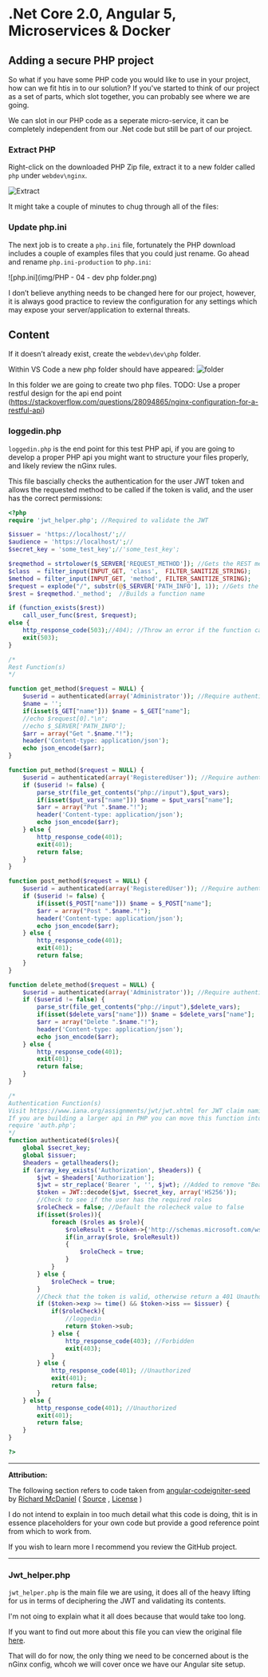 # .Net Core 2.0, Angular 5, Microservices & Docker
## Adding a secure PHP project

So what if you have some PHP code you would like to use in your project, how can we fit htis in to our solution? If you've started to think of our project as a set of parts, which slot together, you can probably see where we are going.

We can slot in our PHP code as a seperate micro-service, it can be completely independent from our .Net code but still be part of our project.

### Extract PHP
Right-click on the downloaded PHP Zip file, extract it to a new folder called `php` under `webdev\nginx`.
 
![Extract](img/PHP%20-%2002%20-%20Extract.png)

It might take a couple of minutes to chug through all of the files:
 
### Update php.ini
The next job is to create a `php.ini` file, fortunately the PHP download includes a couple of examples files that you could just rename.
Go ahead and rename `php.ini-production` to `php.ini`:

![php.ini](img/PHP - 04 - dev php folder.png)
 
I don’t believe anything needs to be changed here for our project, however, it is always good practice to review the configuration for any settings which may expose your server/application to external threats.

## Content
If it doesn’t already exist, create the `webdev\dev\php` folder.
 
Within VS Code a new php folder should have appeared:
![folder](img/PHP%20-%2005%20-%20VS%20Code.png)
 
In this folder we are going to create two php files.
TODO: Use a proper restful design for the api end point (https://stackoverflow.com/questions/28094865/nginx-configuration-for-a-restful-api)

### loggedin.php
`loggedin.php` is the end point for this test PHP api, if you are going to develop a proper PHP api you might want to structure your files properly, and likely review the nGinx rules.

This file bascially checks the authentication for the user JWT token and allows the requested method to be called if the token is valid, and the user has the correct permissions:
```php
<?php
require 'jwt_helper.php'; //Required to validate the JWT

$issuer = 'https://localhost/';//
$audience = 'https://localhost/';//
$secret_key = 'some_test_key';//'some_test_key';

$reqmethod = strtolower($_SERVER['REQUEST_METHOD']); //Gets the REST method (GET, POST, PUT, DELETE)
$class  = filter_input(INPUT_GET, 'class',  FILTER_SANITIZE_STRING);
$method = filter_input(INPUT_GET, 'method', FILTER_SANITIZE_STRING);
$request = explode("/", substr(@$_SERVER['PATH_INFO'], 1)); //Gets the route/entity (i.e. controller for the route)
$rest = $reqmethod.'_method';  //Builds a function name

if (function_exists($rest)) 
	call_user_func($rest, $request);
else {
	http_response_code(503);//404); //Throw an error if the function cannot be found
	exit(503);
}

/*
Rest Function(s)
*/

function get_method($request = NULL) {
	$userid = authenticated(array('Administrator')); //Require authentication
	$name = '';
	if(isset($_GET["name"])) $name = $_GET["name"];
	//echo $request[0]."\n";
	//echo $_SERVER['PATH_INFO'];
	$arr = array("Get ".$name."!");
	header('Content-type: application/json');
	echo json_encode($arr);
}

function put_method($request = NULL) {
	$userid = authenticated(array('RegisteredUser')); //Require authentication
	if ($userid != false) {
		parse_str(file_get_contents("php://input"),$put_vars);
		if(isset($put_vars["name"])) $name = $put_vars["name"];
		$arr = array("Put ".$name."!");
		header('Content-type: application/json');
		echo json_encode($arr);
	} else {
		http_response_code(401);
		exit(401);
		return false;
	}
}

function post_method($request = NULL) {
	$userid = authenticated(array('RegisteredUser')); //Require authentication
	if ($userid != false) {
		if(isset($_POST["name"])) $name = $_POST["name"];
		$arr = array("Post ".$name."!");
		header('Content-type: application/json');
		echo json_encode($arr);
	} else {
		http_response_code(401);
		exit(401);
		return false;
	}
}

function delete_method($request = NULL) {
	$userid = authenticated(array('Administrator')); //Require authentication and Administrator role
	if ($userid != false) {
		parse_str(file_get_contents("php://input"),$delete_vars);
		if(isset($delete_vars["name"])) $name = $delete_vars["name"];
		$arr = array("Delete ".$name."!");
		header('Content-type: application/json');
		echo json_encode($arr);
	} else {
		http_response_code(401);
		exit(401);
		return false;
	}
}

/*
Authentication Function(s)
Visit https://www.iana.org/assignments/jwt/jwt.xhtml for JWT claim naming examples
If you are building a larger api in PHP you can move this function into another file (i.e. auth.php) and reference it in dependent scripts:
require 'auth.php';
*/
function authenticated($roles){
	global $secret_key;
	global $issuer;
	$headers = getallheaders();
	if (array_key_exists('Authorization', $headers)) {
		$jwt = $headers['Authorization'];
		$jwt = str_replace('Bearer ', '', $jwt); //Added to remove "Bearer " from the token.
		$token = JWT::decode($jwt, $secret_key, array('HS256'));
		//Check to see if the user has the required roles
		$roleCheck = false; //Default the rolecheck value to false
		if(isset($roles)){
			foreach ($roles as $role){
				$roleResult = $token->{'http://schemas.microsoft.com/ws/2008/06/identity/claims/role'};
				if(in_array($role, $roleResult))
				{
					$roleCheck = true;
				}
			}
		} else {
			$roleCheck = true;
		}
		//Check that the token is valid, otherwise return a 401 Unauthorized error
		if ($token->exp >= time() && $token->iss == $issuer) {
			if($roleCheck){
				//loggedin
				return $token->sub;
			} else {
				http_response_code(403); //Forbidden
				exit(403);
			}
		} else {
			http_response_code(401); //Unauthorized
			exit(401);
			return false;
		}
	} else {
		http_response_code(401); //Unauthorized
		exit(401);
		return false;
	}
}

?>
```

____
**Attribution:** 

The following section refers to code taken from [angular-codeigniter-seed](https://github.com/rmcdaniel/angular-codeigniter-seed) by [Richard McDaniel](https://github.com/rmcdaniel)  ( [Source](https://github.com/rmcdaniel/angular-codeigniter-seed/blob/master/api/application/helpers/jwt_helper.php) , [License](https://github.com/rmcdaniel/angular-codeigniter-seed/blob/master/LICENSE.md) )

I do not intend to explain in too much detail what this code is doing, thit is in essence placeholders for your own code but provide a good reference point from which to work from.

If you wish to learn more I recommend you review the GitHub project.
____

### Jwt_helper.php
`jwt_helper.php` is the main file we are using, it does all of the heavy lifting for us in terms of deciphering the JWT and validating its contents.

I'm not oing to explain what it all does because that would take too long.

If you want to find out more about this file you can view the original file [here](https://github.com/rmcdaniel/angular-codeigniter-seed/blob/master/api/application/helpers/jwt_helper.php).

That will do for now, the only thing we need to be concerned about is the nGinx config, whcoh we will cover once we have our Angular site setup.